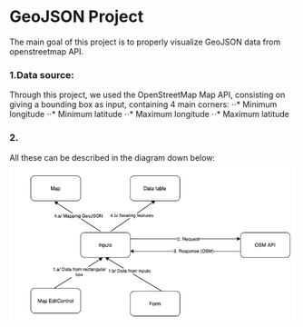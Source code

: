 # GeoJSON Project
The main goal of this project is to properly visualize GeoJSON data from openstreetmap API.
### 1.Data source:
Through this project, we used the OpenStreetMap Map API, consisting on giving a bounding box as input, containing 4 main corners:
⋅⋅* Minimum longitude
⋅⋅* Minimum latitude
⋅⋅* Maximum longitude
⋅⋅* Maximum latitude
### 2. 
All these can be described in the diagram down below:
![alt text](./images/work-process.png "Logo Title Text 1")